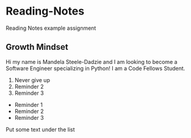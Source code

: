# Reading-Notes

Reading Notes example assignment

## Growth Mindset

Hi my name is Mandela Steele-Dadzie and I am looking to become a Software Engineer specializing in Python! I am a Code Fellows Student.

1. Never give up
2. Reminder 2
3. Reminder 3

- Reminder 1
- Reminder 2
- Reminder 3

Put some text under the list
